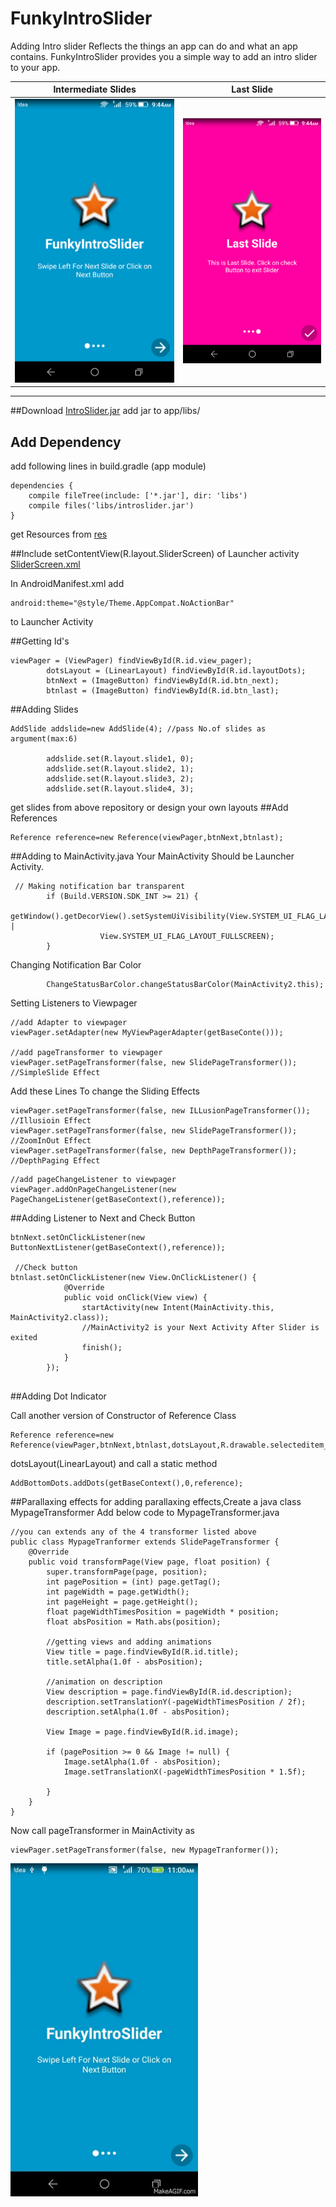 # FunkyIntroSlider
Adding Intro slider Reflects the things an app can do and what an app contains.
FunkyIntroSlider provides you a simple way to add an intro slider to your app. 

Intermediate Slides           |  Last Slide
:-------------------------:|:-------------------------:
![](https://github.com/Hussaings/FunkyIntroSlider/blob/master/Screenshot_2016-10-19-09-44-28.png)  |  ![](https://github.com/Hussaings/FunkyIntroSlider/blob/master/Screenshot_2016-10-19-09-44-38.png)
-----------------------------------------------------------------------------------------------------------------------

##Download [IntroSlider.jar](https://github.com/Hussaings/FunkyIntroSlider.git)
add jar to app/libs/ 

## Add Dependency 
add following lines in build.gradle (app module)
```
dependencies {
    compile fileTree(include: ['*.jar'], dir: 'libs')
    compile files('libs/introslider.jar')
}
```
get Resources from [res](https://github.com/Hussaings/FunkyIntroSlider/tree/master/res)

##Include
setContentView(R.layout.SliderScreen) of Launcher activity 
[SliderScreen.xml](https://github.com/Hussaings/FunkyIntroSlider/blob/master/SliderScreen.xml)

In AndroidManifest.xml add
```
android:theme="@style/Theme.AppCompat.NoActionBar"
```
to Launcher Activity

##Getting Id's
```
viewPager = (ViewPager) findViewById(R.id.view_pager);
        dotsLayout = (LinearLayout) findViewById(R.id.layoutDots);
        btnNext = (ImageButton) findViewById(R.id.btn_next);
        btnlast = (ImageButton) findViewById(R.id.btn_last);
```
##Adding Slides
```
AddSlide addslide=new AddSlide(4); //pass No.of slides as argument(max:6)

        addslide.set(R.layout.slide1, 0);
        addslide.set(R.layout.slide2, 1);
        addslide.set(R.layout.slide3, 2);
        addslide.set(R.layout.slide4, 3);
```
get slides from above repository or design your own layouts
##Add References
```
Reference reference=new Reference(viewPager,btnNext,btnlast);
```
##Adding to MainActivity.java
Your MainActivity Should be Launcher Activity.
```
 // Making notification bar transparent
        if (Build.VERSION.SDK_INT >= 21) {
            getWindow().getDecorView().setSystemUiVisibility(View.SYSTEM_UI_FLAG_LAYOUT_STABLE |
                    View.SYSTEM_UI_FLAG_LAYOUT_FULLSCREEN);
        }
```
Changing Notification Bar Color
```
        ChangeStatusBarColor.changeStatusBarColor(MainActivity2.this);
```
Setting Listeners to Viewpager
```
//add Adapter to viewpager
viewPager.setAdapter(new MyViewPagerAdapter(getBaseConte()));

//add pageTransformer to viewpager
viewPager.setPageTransformer(false, new SlidePageTransformer());   //SimpleSlide Effect
```
Add these Lines To change the Sliding Effects
```
viewPager.setPageTransformer(false, new ILLusionPageTransformer()); //Illusioin Effect
viewPager.setPageTransformer(false, new SlidePageTransformer());   //ZoomInOut Effect
viewPager.setPageTransformer(false, new DepthPageTransformer());   //DepthPaging Effect
```

```
//add pageChangeListener to viewpager
viewPager.addOnPageChangeListener(new PageChangeListener(getBaseContext(),reference));
```
##Adding Listener to Next and Check Button
```
btnNext.setOnClickListener(new ButtonNextListener(getBaseContext(),reference));
        
 //Check button       
btnlast.setOnClickListener(new View.OnClickListener() {
            @Override
            public void onClick(View view) {
                startActivity(new Intent(MainActivity.this, MainActivity2.class));
                //MainActivity2 is your Next Activity After Slider is exited
                finish();
            }
        });
        
 ```
##Adding Dot Indicator

 Call another version of Constructor of Reference Class
 ```
 Reference reference=new Reference(viewPager,btnNext,btnlast,dotsLayout,R.drawable.selecteditem_dot,R.drawable.nonselecteditem_dot);
```
dotsLayout(LinearLayout)
and call a static method
```
AddBottomDots.addDots(getBaseContext(),0,reference);
```

##Parallaxing effects
for adding parallaxing effects,Create a java class MypageTransformer
Add below code to MypageTransformer.java
```
//you can extends any of the 4 transformer listed above
public class MypageTranformer extends SlidePageTransformer {
    @Override
    public void transformPage(View page, float position) {
        super.transformPage(page, position);
        int pagePosition = (int) page.getTag();
        int pageWidth = page.getWidth();
        int pageHeight = page.getHeight();
        float pageWidthTimesPosition = pageWidth * position;
        float absPosition = Math.abs(position);
        
        //getting views and adding animations
        View title = page.findViewById(R.id.title);
        title.setAlpha(1.0f - absPosition);
        
        //animation on description
        View description = page.findViewById(R.id.description);
        description.setTranslationY(-pageWidthTimesPosition / 2f);
        description.setAlpha(1.0f - absPosition);

        View Image = page.findViewById(R.id.image);

        if (pagePosition >= 0 && Image != null) {
            Image.setAlpha(1.0f - absPosition);
            Image.setTranslationX(-pageWidthTimesPosition * 1.5f);

        }
    }
}
```
Now call pageTransformer in MainActivity as
```
viewPager.setPageTransformer(false, new MypageTranformer());
```
<img src="https://github.com/Hussaings/FunkyIntroSlider/blob/master/Parallaxing.gif" width="300">
